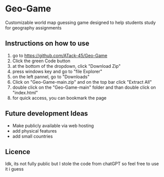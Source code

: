 # Geo-Game
Customizable world map guessing game designed to help students study for geography assignments

## Instructions on how to use
1. go to https://github.com/ATack-45/Geo-Game
2. Click the green Code button
3. at the bottom of the dropdown, click "Download Zip"
4. press windows key and go to "file Explorer"
5. on the left pannel, go to "Downloads"
6. Click on "Geo-Game-main.zip" and on the top bar click "Extract All"
7. double click on the "Geo-Game-main" folder and than double click on "index.html"
8. for quick access, you can bookmark the page


## Future development Ideas
- Make publicly available via web hosting
- add physical features
- add small countries

## Licence
Idk, its not fully public but I stole the code from chatGPT so feel free to use it i guess
